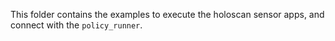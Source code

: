 This folder contains the examples to execute the holoscan sensor apps, and connect with the `policy_runner`.
